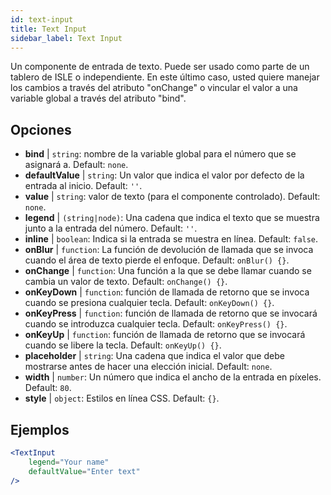 ```yaml
---
id: text-input
title: Text Input
sidebar_label: Text Input
---
```


Un componente de entrada de texto. Puede ser usado como parte de un tablero de ISLE o independiente. En este último caso, usted quiere manejar los cambios a través del atributo "onChange" o vincular el valor a una variable global a través del atributo "bind".

## Opciones

* __bind__ | `string`: nombre de la variable global para el número que se asignará a. Default: `none`.
* __defaultValue__ | `string`: Un valor que indica el valor por defecto de la entrada al inicio. Default: `''`.
* __value__ | `string`: valor de texto (para el componente controlado). Default: `none`.
* __legend__ | `(string|node)`: Una cadena que indica el texto que se muestra junto a la entrada del número. Default: `''`.
* __inline__ | `boolean`: Indica si la entrada se muestra en línea. Default: `false`.
* __onBlur__ | `function`: La función de devolución de llamada que se invoca cuando el área de texto pierde el enfoque. Default: `onBlur() {}`.
* __onChange__ | `function`: Una función a la que se debe llamar cuando se cambia un valor de texto. Default: `onChange() {}`.
* __onKeyDown__ | `function`: función de llamada de retorno que se invoca cuando se presiona cualquier tecla. Default: `onKeyDown() {}`.
* __onKeyPress__ | `function`: función de llamada de retorno que se invocará cuando se introduzca cualquier tecla. Default: `onKeyPress() {}`.
* __onKeyUp__ | `function`: función de llamada de retorno que se invocará cuando se libere la tecla. Default: `onKeyUp() {}`.
* __placeholder__ | `string`: Una cadena que indica el valor que debe mostrarse antes de hacer una elección inicial. Default: `none`.
* __width__ | `number`: Un número que indica el ancho de la entrada en píxeles. Default: `80`.
* __style__ | `object`: Estilos en línea CSS. Default: `{}`.


## Ejemplos

```jsx live
<TextInput
    legend="Your name"
    defaultValue="Enter text"
/>
```

